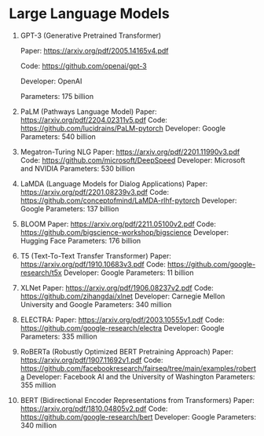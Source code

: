 # Large Language Models

1. GPT-3 (Generative Pretrained Transformer)

    Paper: <https://arxiv.org/pdf/2005.14165v4.pdf>

    Code: <https://github.com/openai/gpt-3>

    Developer: OpenAI
    
    Parameters: 175 billion

2. PaLM (Pathways Language Model)
    Paper: https://arxiv.org/pdf/2204.02311v5.pdf
    Code: https://github.com/lucidrains/PaLM-pytorch
    Developer: Google
    Parameters: 540 billion

3. Megatron-Turing NLG
    Paper: https://arxiv.org/pdf/2201.11990v3.pdf
    Code: https://github.com/microsoft/DeepSpeed
    Developer: Microsoft and NVIDIA
    Parameters: 530 billion

4. LaMDA (Language Models for Dialog Applications)
    Paper: https://arxiv.org/pdf/2201.08239v3.pdf
    Code: https://github.com/conceptofmind/LaMDA-rlhf-pytorch
    Developer: Google
    Parameters: 137 billion

5. BLOOM
    Paper: https://arxiv.org/pdf/2211.05100v2.pdf
    Code: https://github.com/bigscience-workshop/bigscience
    Developer: Hugging Face
    Parameters: 176 billion

6. T5 (Text-To-Text Transfer Transformer)
    Paper: https://arxiv.org/pdf/1910.10683v3.pdf
    Code: https://github.com/google-research/t5x
    Developer: Google
    Parameters: 11 billion

7. XLNet
    Paper: https://arxiv.org/pdf/1906.08237v2.pdf
    Code: https://github.com/zihangdai/xlnet
    Developer: Carnegie Mellon University and Google
    Parameters: 340 million

8. ELECTRA:
    Paper: https://arxiv.org/pdf/2003.10555v1.pdf
    Code: https://github.com/google-research/electra
    Developer: Google
    Parameters: 335 million

9. RoBERTa (Robustly Optimized BERT Pretraining Approach)
    Paper: https://arxiv.org/pdf/1907.11692v1.pdf
    Code: https://github.com/facebookresearch/fairseq/tree/main/examples/roberta
    Developer: Facebook AI and the University of Washington
    Parameters: 355 million

10. BERT (Bidirectional Encoder Representations from Transformers)
    Paper: https://arxiv.org/pdf/1810.04805v2.pdf
    Code: https://github.com/google-research/bert
    Developer: Google
    Parameters: 340 million